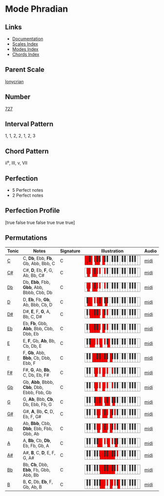 # Mode Phradian

## Links

- [Documentation](README.md)
- [Scales Index](Scales.md)
- [Modes Index](Modes.md)
- [Chords Index](Chords.md)

## Parent Scale

[Ionycrian](ScaleIonycrian.md)

## Number

[727](https://ianring.com/musictheory/scales/727)

## Interval Pattern

1, 1, 2, 2, 1, 2, 3

## Chord Pattern

ii⁰, III, v, VII

## Perfection

- 5 Perfect notes
- 2 Perfect notes

## Perfection Profile

[true false true false true true true]

## Permutations

| Tonic | Notes | Signature | Illustration | Audio |
|-------|-------|-----------|--------------|-------|
| [C](ModeCNaturalPhradian.md) | C, **Db**, Ebb, **Fb**, Gb, Abb, Bbb, C | C | ![CNaturalPhradian](ModeCNaturalPhradian.png) | [midi](https://github.com/edipermadi/music/blob/main/docs/ModeCNaturalPhradian.mid?raw=true) |
| [C#](ModeCSharpPhradian.md) | C#, **D**, Eb, **F**, G, Ab, Bb, C# | C | ![CSharpPhradian](ModeCSharpPhradian.png) | [midi](https://github.com/edipermadi/music/blob/main/docs/ModeCSharpPhradian.mid?raw=true) |
| [Db](ModeDFlatPhradian.md) | Db, **Ebb**, Fbb, **Gbb**, Abb, Bbbb, Cbb, Db | C | ![DFlatPhradian](ModeDFlatPhradian.png) | [midi](https://github.com/edipermadi/music/blob/main/docs/ModeDFlatPhradian.mid?raw=true) |
| [D](ModeDNaturalPhradian.md) | D, **Eb**, Fb, **Gb**, Ab, Bbb, Cb, D | C | ![DNaturalPhradian](ModeDNaturalPhradian.png) | [midi](https://github.com/edipermadi/music/blob/main/docs/ModeDNaturalPhradian.mid?raw=true) |
| [D#](ModeDSharpPhradian.md) | D#, **E**, F, **G**, A, Bb, C, D# | C | ![DSharpPhradian](ModeDSharpPhradian.png) | [midi](https://github.com/edipermadi/music/blob/main/docs/ModeDSharpPhradian.mid?raw=true) |
| [Eb](ModeEFlatPhradian.md) | Eb, **Fb**, Gbb, **Abb**, Bbb, Cbb, Dbb, Eb | C | ![EFlatPhradian](ModeEFlatPhradian.png) | [midi](https://github.com/edipermadi/music/blob/main/docs/ModeEFlatPhradian.mid?raw=true) |
| [E](ModeENaturalPhradian.md) | E, **F**, Gb, **Ab**, Bb, Cb, Db, E | C | ![ENaturalPhradian](ModeENaturalPhradian.png) | [midi](https://github.com/edipermadi/music/blob/main/docs/ModeENaturalPhradian.mid?raw=true) |
| [F](ModeFNaturalPhradian.md) | F, **Gb**, Abb, **Bbb**, Cb, Dbb, Ebb, F | C | ![FNaturalPhradian](ModeFNaturalPhradian.png) | [midi](https://github.com/edipermadi/music/blob/main/docs/ModeFNaturalPhradian.mid?raw=true) |
| [F#](ModeFSharpPhradian.md) | F#, **G**, Ab, **Bb**, C, Db, Eb, F# | C | ![FSharpPhradian](ModeFSharpPhradian.png) | [midi](https://github.com/edipermadi/music/blob/main/docs/ModeFSharpPhradian.mid?raw=true) |
| [Gb](ModeGFlatPhradian.md) | Gb, **Abb**, Bbbb, **Cbb**, Dbb, Ebbb, Fbb, Gb | C | ![GFlatPhradian](ModeGFlatPhradian.png) | [midi](https://github.com/edipermadi/music/blob/main/docs/ModeGFlatPhradian.mid?raw=true) |
| [G](ModeGNaturalPhradian.md) | G, **Ab**, Bbb, **Cb**, Db, Ebb, Fb, G | C | ![GNaturalPhradian](ModeGNaturalPhradian.png) | [midi](https://github.com/edipermadi/music/blob/main/docs/ModeGNaturalPhradian.mid?raw=true) |
| [G#](ModeGSharpPhradian.md) | G#, **A**, Bb, **C**, D, Eb, F, G# | C | ![GSharpPhradian](ModeGSharpPhradian.png) | [midi](https://github.com/edipermadi/music/blob/main/docs/ModeGSharpPhradian.mid?raw=true) |
| [Ab](ModeAFlatPhradian.md) | Ab, **Bbb**, Cbb, **Dbb**, Ebb, Fbb, Gbb, Ab | C | ![AFlatPhradian](ModeAFlatPhradian.png) | [midi](https://github.com/edipermadi/music/blob/main/docs/ModeAFlatPhradian.mid?raw=true) |
| [A](ModeANaturalPhradian.md) | A, **Bb**, Cb, **Db**, Eb, Fb, Gb, A | C | ![ANaturalPhradian](ModeANaturalPhradian.png) | [midi](https://github.com/edipermadi/music/blob/main/docs/ModeANaturalPhradian.mid?raw=true) |
| [A#](ModeASharpPhradian.md) | A#, **B**, C, **D**, E, F, G, A# | C | ![ASharpPhradian](ModeASharpPhradian.png) | [midi](https://github.com/edipermadi/music/blob/main/docs/ModeASharpPhradian.mid?raw=true) |
| [Bb](ModeBFlatPhradian.md) | Bb, **Cb**, Dbb, **Ebb**, Fb, Gbb, Abb, Bb | C | ![BFlatPhradian](ModeBFlatPhradian.png) | [midi](https://github.com/edipermadi/music/blob/main/docs/ModeBFlatPhradian.mid?raw=true) |
| [B](ModeBNaturalPhradian.md) | B, **C**, Db, **Eb**, F, Gb, Ab, B | C | ![BNaturalPhradian](ModeBNaturalPhradian.png) | [midi](https://github.com/edipermadi/music/blob/main/docs/ModeBNaturalPhradian.mid?raw=true) |
